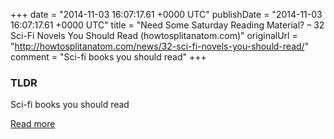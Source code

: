 +++
date = "2014-11-03 16:07:17.61 +0000 UTC"
publishDate = "2014-11-03 16:07:17.61 +0000 UTC"
title = "Need Some Saturday Reading Material? – 32 Sci-Fi Novels You Should Read (howtosplitanatom.com)"
originalUrl = "http://howtosplitanatom.com/news/32-sci-fi-novels-you-should-read/"
comment = "Sci-fi books you should read"
+++

### TLDR

Sci-fi books you should read

[Read more](http://howtosplitanatom.com/news/32-sci-fi-novels-you-should-read/)
